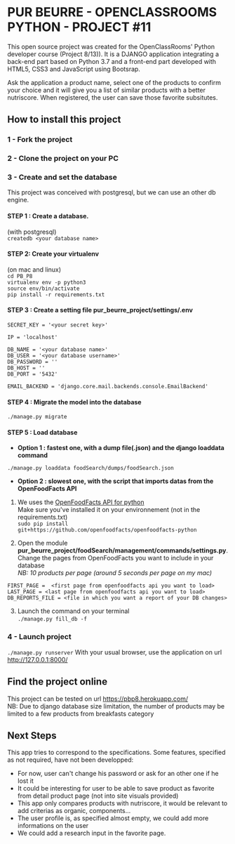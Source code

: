 # PUR BEURRE - OPENCLASSROOMS PYTHON - PROJECT #11
This open source project was created for the OpenClassRooms' Python developer course (Project 8/13)).
It is a DJANGO application integrating a back-end part based on Python 3.7 and a front-end part developed with HTML5, CSS3 and JavaScript using Bootsrap.

Ask the application a product name, select one of the products to confirm your choice and it will give you a list of similar products with a better nutriscore.
When registered, the user can save those favorite subsitutes.

## How to install this project

### 1 - Fork the project
### 2 - Clone the project on your PC
### 3 - Create and set the database
This project was conceived with postgresql, but we can use an other db engine.

#### STEP 1 : Create a database.
(with postgresql)<br/>
`createdb <your database name>`

#### STEP 2: Create your virtualenv
(on mac and linux)<br/>
`cd PB_P8`<br/>
`virtualenv env -p python3`<br/>
`source env/bin/activate`<br/>
`pip install -r requirements.txt`<br/>

#### STEP 3 : Create a setting file pur_beurre_project/settings/.env
```
SECRET_KEY = '<your secret key>'

IP = 'localhost'

DB_NAME = '<your database name>'
DB_USER = '<your database username>'
DB_PASSWORD = ''
DB_HOST = ''
DB_PORT = '5432'

EMAIL_BACKEND = 'django.core.mail.backends.console.EmailBackend'
```

#### STEP 4 : Migrate the model into the database
`./manage.py migrate`

#### STEP 5 : Load database

  * **Option 1 : fastest one, with a dump file(.json) and the django loaddata command**

`./manage.py loaddata foodSearch/dumps/foodSearch.json`

  * **Option 2 : slowest one, with the script that imports datas from the OpenFoodFacts API**

1. We uses the [OpenFoodFacts API for python](https://github.com/openfoodfacts/openfoodfacts-python)<br/>
Make sure you've installed it on your environnement (not in the requirements.txt)<br/>
`sudo pip install git+https://github.com/openfoodfacts/openfoodfacts-python`<br/>

2. Open the module **pur_beurre_project/foodSearch/management/commands/settings.py**.<br/>
Change the pages from OpenFoodFacts you want to include in your database<br/>
*NB: 10 products per page (around 5 seconds per page on my mac)*
```
FIRST_PAGE =  <first page from openfoodfacts api you want to load>
LAST_PAGE = <last page from openfoodfacts api you want to load>
DB_REPORTS_FILE = <file in which you want a report of your DB changes>
```
3. Launch the command on your terminal<br/>
`./manage.py fill_db -f`


### 4 - Launch project
`./manage.py runserver`
With your usual browser, use the application on url http://127.0.0.1:8000/

## Find the project online

This project can be tested on url https://pbp8.herokuapp.com/<br/>
NB: Due to django database size limitation, the number of products may be limited to a few products from breakfasts category

## Next Steps
This app tries to correspond to the specifications. Some features, specified as not required, have not been developped:
* For now, user can't change his password or ask for an other one if he lost it
* It could be interesting for user to be able to save product as favorite from detail product page (not into site visuals provided)
* This app only compares products with nutriscore, it would be relevant to add criterias as organic, components...
* The user profile is, as specified almost empty, we could add more informations on the user
* We could add a research input in the favorite page.
